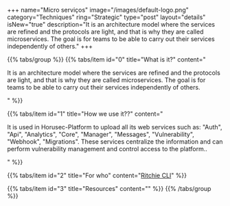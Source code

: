 +++
name="Micro serviços"
image="/images/default-logo.png"
category="Techniques"
ring="Strategic"
type="post"
layout="details"
isNew="true"
description="It is an architecture model where the services are refined and the protocols are light, and that is why they are called microservices. The goal is for teams to be able to carry out their services independently of others."
+++

{{% tabs/group %}}
  {{% tabs/item id="0" title="What is it?" content="<p>It is an architecture model where the services are refined and the protocols are light, and that is why they are called microservices. The goal is for teams to be able to carry out their services independently of others.</p>" %}}
  
  {{% tabs/item id="1" title="How we use it??" content="<p>It is used in Horusec-Platform to upload all its web services such as:  \"Auth\", \"Api\", \"Analytics\", \"Core\", \"Manager\", \"Messages\", \"Vulnerability\", \"Webhook\", \"Migrations\". These services centralize the information and can perform vulnerability management and control access to the platform..</p>" %}}
  
  {{% tabs/item id="2" title="For who" content="<a href='https://ritchiecli.io/' target='_blank'>Ritchie CLI</a>" %}}

  {{% tabs/item id="3" title="Resources" content="" %}}
{{% /tabs/group %}}
